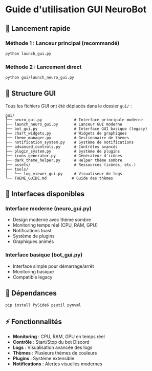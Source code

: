 # Guide d'utilisation GUI NeuroBot

## 🚀 Lancement rapide

### Méthode 1 : Lanceur principal (recommandé)
```bash
python launch_gui.py
```

### Méthode 2 : Lancement direct
```bash
python gui/launch_neuro_gui.py
```

## 📁 Structure GUI

Tous les fichiers GUI ont été déplacés dans le dossier `gui/` :

```
gui/
├── neuro_gui.py              # Interface principale moderne
├── launch_neuro_gui.py       # Lanceur GUI moderne
├── bot_gui.py                # Interface GUI basique (legacy)
├── chart_widgets.py          # Widgets de graphiques
├── theme_manager.py          # Gestionnaire de thèmes
├── notification_system.py    # Système de notifications
├── advanced_controls.py      # Contrôles avancés
├── plugin_system.py          # Système de plugins
├── icons_generator.py        # Générateur d'icônes
├── dark_theme_helper.py      # Helper thème sombre
├── assets/                   # Ressources (icônes, etc.)
├── tools/
│   └── log_viewer_gui.py     # Visualiseur de logs
└── THEME_GUIDE.md           # Guide des thèmes
```

## 🎨 Interfaces disponibles

### Interface moderne (neuro_gui.py)
- Design moderne avec thème sombre
- Monitoring temps réel (CPU, RAM, GPU)
- Notifications toast
- Système de plugins
- Graphiques animés

### Interface basique (bot_gui.py)  
- Interface simple pour démarrage/arrêt
- Monitoring basique
- Compatible legacy

## 🔧 Dépendances

```bash
pip install PySide6 psutil pynvml
```

## ⚡ Fonctionnalités

- **Monitoring** : CPU, RAM, GPU en temps réel
- **Contrôle** : Start/Stop du bot Discord
- **Logs** : Visualisation avancée des logs
- **Thèmes** : Plusieurs thèmes de couleurs
- **Plugins** : Système extensible
- **Notifications** : Alertes visuelles modernes